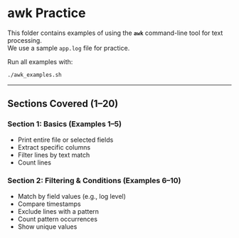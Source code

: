 # awk Practice

This folder contains examples of using the **`awk`** command-line tool for text processing.  
We use a sample `app.log` file for practice.

Run all examples with:

```bash
./awk_examples.sh
```

---

## Sections Covered (1–20)

### **Section 1: Basics (Examples 1–5)**
* Print entire file or selected fields  
* Extract specific columns  
* Filter lines by text match  
* Count lines  

### **Section 2: Filtering & Conditions (Examples 6–10)**
* Match by field values (e.g., log level)  
* Compare timestamps  
* Exclude lines with a pattern  
* Count pattern occurrences  
* Show unique values  
